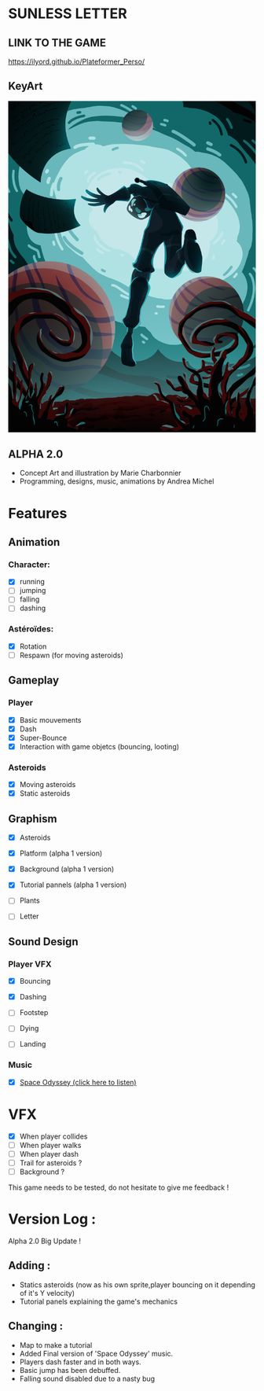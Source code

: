 # SUNLESS LETTER #

## LINK TO THE GAME ##
https://ilyord.github.io/Plateformer_Perso/

## KeyArt ##

![Sunless Letter](/assets/KeyArt_SunlessLetter_Borderless.png)

## ALPHA 2.0 ##

- Concept Art and illustration by Marie Charbonnier
- Programming, designs, music, animations by Andrea Michel

# Features #

## Animation ##

### Character: ###

- [x] running
- [ ] jumping
- [ ] falling
- [ ] dashing

### Astéroïdes: ###

- [x] Rotation
- [ ] Respawn (for moving asteroids)

## Gameplay ##

### Player ###

- [x] Basic mouvements
- [X] Dash
- [X] Super-Bounce
- [X] Interaction with game objetcs (bouncing, looting)

### Asteroids ###

- [x] Moving asteroids
- [X] Static asteroids

## Graphism ##

- [X] Asteroids
- [x] Platform (alpha 1 version)
- [x] Background (alpha 1 version)
- [x] Tutorial pannels (alpha 1 version)
- [ ] Plants

- [ ] Letter

## Sound Design ##

### Player VFX ###

- [x] Bouncing
- [x] Dashing
- [ ] Footstep
- [ ] Dying 
- [ ] Landing


### Music ###

- [x] [Space Odyssey (click here to listen)](https://soundcloud.com/hitchrap/odysseus)

# VFX #

- [x] When player collides
- [ ] When player walks 
- [ ] When player dash
- [ ] Trail for asteroids ?
- [ ] Background ?

This game needs to be tested, do not hesitate to give me feedback !


# Version Log : #

Alpha 2.0 Big Update !

## Adding : 

- Statics asteroids (now as his own sprite,player bouncing on it depending of it's Y velocity)
- Tutorial panels explaining the game's mechanics

## Changing :

- Map to make a tutorial
- Added Final version of 'Space Odyssey' music.
- Players dash faster and in both ways.
- Basic jump has been debuffed.
- Falling sound disabled due to a nasty bug
